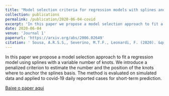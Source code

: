 ```yaml
---
title: "Model selection criteria for regression models with splines and the automatic localization of knots"
collection: publications
permalink: /publication/2020-06-04-covid
excerpt: 'In this paper we propose a model selection approach to fit a regression model using splines with a variable number of knots. We introduce a penalized criterion to estimate the number and the position of the knots where to anchor the splines basis. The method is evaluated on simulated data and applied to covid-19 daily reported cases for short-term prediction.'
date: 2020-06-04
venue: 'Journal 1'
paperurl: 'https://arxiv.org/abs/2006.02649'
citation: ' Sousa, A.R.S.S,, Severino, M.T.F., Leonardi, F. (2020). &quot;Pre-print&quot.'
---
```

In this paper we propose a model selection approach to fit a regression model using splines with a variable number of knots. We introduce a penalized criterion to estimate the number and the position of the knots where to anchor the splines basis. The method is evaluated on simulated data and applied to covid-19 daily reported cases for short-term prediction.

[Baixe o paper aqui](https://arxiv.org/abs/2006.02649)
